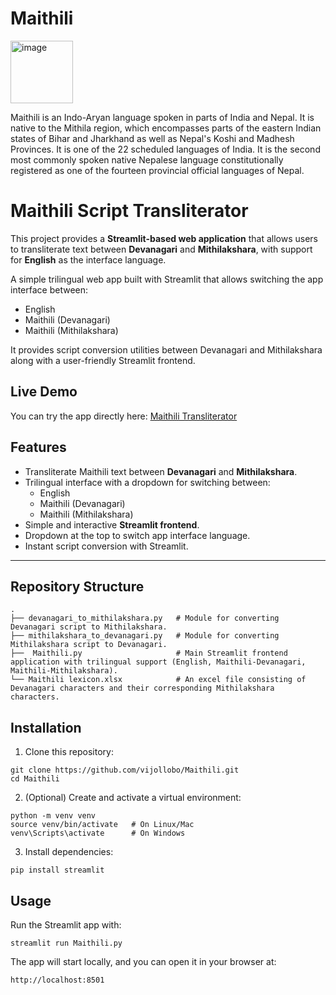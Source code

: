 # Maithili

<img height="100" alt="image" src="https://github.com/user-attachments/assets/3c55d1d9-134c-4251-a240-4494e57b1732" />

Maithili is an Indo-Aryan language spoken in parts of India and Nepal. It is native to the Mithila region, which encompasses parts of the eastern Indian states of Bihar and Jharkhand as well as Nepal's Koshi and Madhesh Provinces. It is one of the 22 scheduled languages of India. It is the second most commonly spoken native Nepalese language constitutionally registered as one of the fourteen provincial official languages of Nepal.

# Maithili Script Transliterator

This project provides a **Streamlit-based web application** that allows users to transliterate text between **Devanagari** and **Mithilakshara**, with support for **English** as the interface language.  

A simple trilingual web app built with Streamlit that allows switching the app interface between:
* English
* Maithili (Devanagari)
* Maithili (Mithilakshara)

It provides script conversion utilities between Devanagari and Mithilakshara along with a user-friendly Streamlit frontend.

## Live Demo
You can try the app directly here: [Maithili Transliterator](https://maithilitransliterator.streamlit.app/)


##  Features
- Transliterate Maithili text between **Devanagari** and **Mithilakshara**.  
- Trilingual interface with a dropdown for switching between:  
  - English  
  - Maithili (Devanagari)  
  - Maithili (Mithilakshara)  
- Simple and interactive **Streamlit frontend**.
- Dropdown at the top to switch app interface language.
- Instant script conversion with Streamlit. 

---

## Repository Structure
```
.
├── devanagari_to_mithilakshara.py   # Module for converting Devanagari script to Mithilakshara.
├── mithilakshara_to_devanagari.py   # Module for converting Mithilakshara script to Devanagari.
├──  Maithili.py                     # Main Streamlit frontend application with trilingual support (English, Maithili-Devanagari, Maithili-Mithilakshara).
└── Maithili lexicon.xlsx            # An excel file consisting of Devanagari characters and their corresponding Mithilakshara characters.
```

## Installation

1. Clone this repository:
 ```
git clone https://github.com/vijollobo/Maithili.git
cd Maithili
 ```

2. (Optional) Create and activate a virtual environment:
```
python -m venv venv
source venv/bin/activate   # On Linux/Mac
venv\Scripts\activate      # On Windows
```
3. Install dependencies:
```
pip install streamlit
```

## Usage
Run the Streamlit app with:
```
streamlit run Maithili.py
```

The app will start locally, and you can open it in your browser at:
```
http://localhost:8501
```
   
